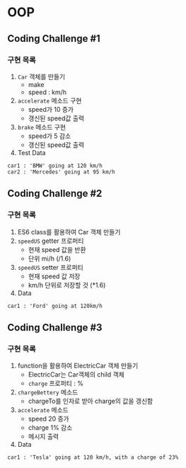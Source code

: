 # OOP

## Coding Challenge #1

### 구현 목록

1. `Car` 객체를 만들기
   - make
   - speed : km/h
2. `accelerate` 메소드 구현
   - speed가 10 증가
   - 갱신된 speed값 출력
3. `brake` 메소드 구현
   - speed가 5 감소
   - 갱신된 speed값 출력
4. Test Data

```
car1 : 'BMW' going at 120 km/h
car2 : 'Mercedes' going at 95 km/h
```

## Coding Challenge #2

### 구현 목록

1. ES6 class를 활용하여 Car 객체 만들기
2. `speedUS` getter 프로퍼티
   - 현재 speed 값을 반환
   - 단위 mi/h (/1.6)
3. `speedUS` setter 프로퍼티
   - 현재 speed 값 저장
   - km/h 단위로 저장할 것 (\*1.6)
4. Data

```
car1 : 'Ford' going at 120km/h
```

## Coding Challenge #3

### 구현 목록

1. function을 활용하여 ElectricCar 객체 만들기
   - ElectricCar는 Car객체의 child 객체
   - `charge` 프로퍼티 : %
2. `chargeBettery` 메소드
   - chargeTo를 인자로 받아 charge의 값을 갱신함
3. `accelerate` 메소드
   - speed 20 증가
   - charge 1% 감소
   - 메시지 출력
4. Data

```
car1 : 'Tesla' going at 120 km/h, with a charge of 23%
```
